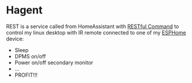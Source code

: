 # Hagent

REST is a service called from HomeAssistant with [RESTful Command](https://www.home-assistant.io/integrations/rest_command/)
to control my linux desktop with IR remote connected to one of my [ESPHome](https://esphome.io/) device: 

* Sleep
* DPMS on/off
* Power on/off secondary monitor
* ...
* PROFIT!!!

